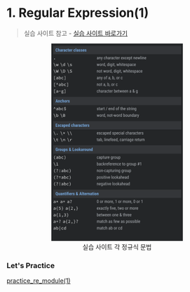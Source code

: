 # 1. Regular Expression(1)

> 실습 사이트 참고 - 
> [실습 사이트 바로가기](https://regexr.com/639t5)

<center>
    <img src="../images/re_1.png" width="300"/>
    <br>
    <caption>실습 사이트 각 정규식 문법</caption>
</center>

### Let's Practice
[practice_re_module(1)](../Chapter6/01.re_1.py)